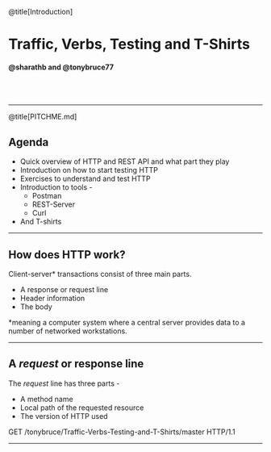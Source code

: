 @title[Introduction]

# Traffic, Verbs, Testing and T-Shirts

#### @sharathb and @tonybruce77
<br>
<br>


---

@title[PITCHME.md]

## Agenda
* Quick overview of HTTP and REST API and what part they play
* Introduction on how to start testing HTTP
* Exercises to understand and test HTTP
* Introduction to tools - 
    * Postman
    * REST-Server
    * Curl  
* And T-shirts

---

## How does HTTP work?

Client-server* transactions consist of three main parts.
* A response or request line
* Header information
* The body

*meaning a computer system where a central server provides data to a number of networked workstations.

---

## A _*request*_ or response line

The _*request*_ line has three parts - 
* A method name
* Local path of the requested resource
* The version of HTTP used

GET /tonybruce/Traffic-Verbs-Testing-and-T-Shirts/master HTTP/1.1

---